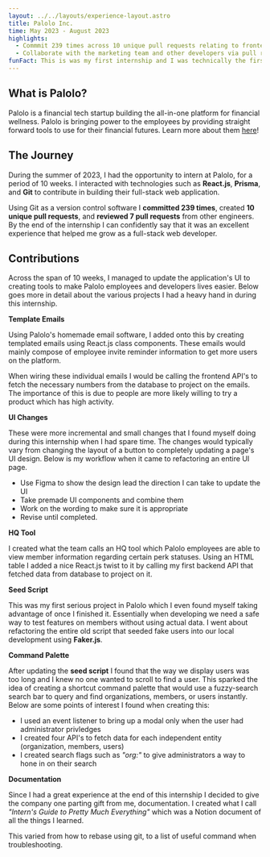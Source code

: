 ```yaml
---
layout: ../../layouts/experience-layout.astro
title: Palolo Inc.
time: May 2023 - August 2023
highlights:
  - Commmit 239 times across 10 unique pull requests relating to frontend and backend development
  - Collaborate with the marketing team and other developers via pull requests and meetings
funFact: This is was my first internship and I was technically the first actual intern this company had hired.
---
```


## What is Palolo?

Palolo is a financial tech startup building the all-in-one platform for financial wellness. Palolo is bringing power to the employees by providing straight forward tools to use for their financial futures. Learn more about them [here](https://palolo.com/)!

## The Journey

During the summer of 2023, I had the opportunity to intern at Palolo, for a period of 10 weeks. I interacted with technologies such as **React.js**, **Prisma**, and **Git** to contribute in building their full-stack web application.

Using Git as a version control software I **committed 239 times**, created **10 unique pull requests**, and **reviewed 7 pull requests** from other engineers. By the end of the internship I can confidently say that it was an excellent experience that helped me grow as a full-stack web developer.

## Contributions

Across the span of 10 weeks, I managed to update the application's UI to creating tools to make Palolo employees and developers lives easier. Below goes more in detail about the various projects I had a heavy hand in during this internship.

**Template Emails**

Using Palolo's homemade email software, I added onto this by creating templated emails using React.js class components. These emails would mainly compose of employee invite reminder information to get more users on the platform.

When wiring these individual emails I would be calling the frontend API's to fetch the necessary numbers from the database to project on the emails. The importance of this is due to people are more likely willing to try a product which has high activity.

**UI Changes**

These were more incremental and small changes that I found myself doing during this internship when I had spare time. The changes would typically vary from changing the layout of a button to completely updating a page's UI design. Below is my workflow when it came to refactoring an entire UI page.

- Use Figma to show the design lead the direction I can take to update the UI
- Take premade UI components and combine them
- Work on the wording to make sure it is appropriate
- Revise until completed.

**HQ Tool**

I created what the team calls an HQ tool which Palolo employees are able to view member information regarding certain perk statuses. Using an HTML table I added a nice React.js twist to it by calling my first backend API that fetched data from database to project on it.

**Seed Script**

This was my first serious project in Palolo which I even found myself taking advantage of once I finished it. Essentially when developing we need a safe way to test features on members without using actual data. I went about refactoring the entire old script that seeded fake users into our local development using **Faker.js**.

**Command Palette**

After updating the **seed script** I found that the way we display users was too long and I knew no one wanted to scroll to find a user. This sparked the idea of creating a shortcut command palette that would use a fuzzy-search search bar to query and find organizations, members, or users instantly. Below are some points of interest I found when creating this:

- I used an event listener to bring up a modal only when the user had administrator privledges
- I created four API's to fetch data for each independent entity (organization, members, users)
- I created search flags such as _"org:"_ to give administrators a way to hone in on their search

**Documentation**

Since I had a great experience at the end of this internship I decided to give the company one parting gift from me, documentation. I created what I call _"Intern's Guide to Pretty Much Everything"_ which was a Notion document of all the things I learned.

This varied from how to rebase using git, to a list of useful command when troubleshooting.
